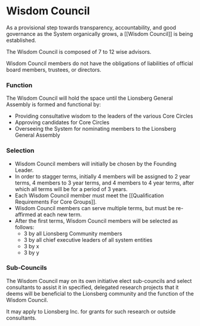 # Wisdom Council

As a provisional step towards transparency, accountability, and good governance as the System organically grows, a [[Wisdom Council]] is being established. 

The Wisdom Council is composed of 7 to 12 wise advisors. 

Wisdom Council members do not have the obligations of liabilities of official board members, trustees, or directors.

### Function 

The Wisdom Council will hold the space until the Lionsberg General Assembly is formed and functional by: 

- Providing consultative wisdom to the leaders of the various Core Circles  
- Approving candidates for Core Circles 
- Overseeing the System for nominating members to the Lionsberg General Assembly 

### Selection 

- Wisdom Council members will initially be chosen by the Founding Leader. 
- In order to stagger terms, initially 4 members will be assigned to 2 year terms, 4 members to 3 year terms, and 4 members to 4 year terms, after which all terms will be for a period of 3 years.  
- Each Wisdom Council member must meet the [[Qualification Requirements For Core Groups]]. 
- Wisdom Council members can serve multiple terms, but must be re-affirmed at each new term. 
- After the first terms, Wisdom Council members will be selected as follows: 
	- 3 by all Lionsberg Community members 
	- 3 by all chief executive leaders of all system entities 
	- 3 by x
	- 3 by y 

### Sub-Councils 

The Wisdom Council may on its own initiative elect sub-councils and select consultants to assist it in specified, delegated research projects that it deems will be beneficial to the Lionsberg community and the function of the Wisdom Council. 

It may apply to Lionsberg Inc. for grants for such research or outside consultants.
